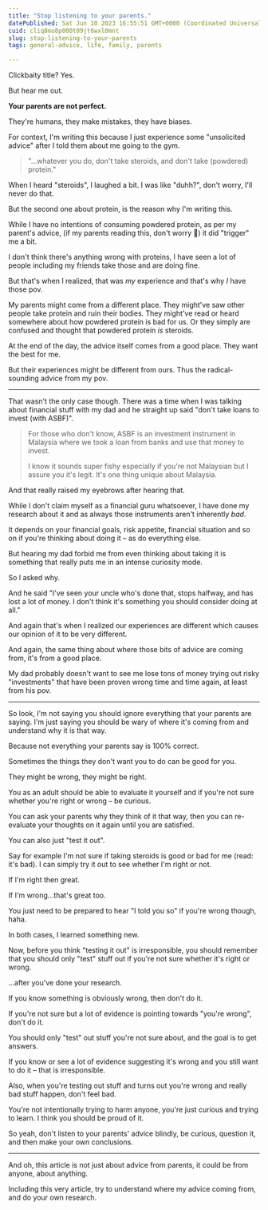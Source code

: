 ```yaml
---
title: "Stop listening to your parents."
datePublished: Sat Jun 10 2023 16:55:51 GMT+0000 (Coordinated Universal Time)
cuid: cliq8mu8p000t09jt6wxl0mnt
slug: stop-listening-to-your-parents
tags: general-advice, life, family, parents

---
```


Clickbaity title? Yes.

But hear me out.

**Your parents are not perfect.**

They're humans, they make mistakes, they have biases.

For context, I'm writing this because I just experience some "unsolicited advice" after I told them about me going to the gym.

> "...whatever you do, don't take steroids, and don't take (powdered) protein."

When I heard "steroids", I laughed a bit. I was like "duhh?", don't worry, I'll never do that.

But the second one about protein, is the reason why I'm writing this.

While I have no intentions of consuming powdered protein, as per my parent's advice, (if my parents reading this, don't worry 🤧) it did "trigger" me a bit.

I don't think there's anything wrong with proteins, I have seen a lot of people including my friends take those and are doing fine.

But that's when I realized, that was *my* experience and that's why *I* have those pov.

My parents might come from a different place. They might've saw other people take protein and ruin their bodies. They might've read or heard somewhere about how powdered protein is bad for us. Or they simply are confused and thought that powdered protein *is* steroids.

At the end of the day, the advice itself comes from a good place. They want the best for me.

But their experiences might be different from ours. Thus the radical-sounding advice from my pov.

---

That wasn't the only case though. There was a time when I was talking about financial stuff with my dad and he straight up said "don't take loans to invest (with ASBF)".

> For those who don't know, ASBF is an investment instrument in Malaysia where we took a loan from banks and use that money to invest.
> 
> I know it sounds super fishy especially if you're not Malaysian but I assure you it's legit. It's one thing unique about Malaysia.

And that really raised my eyebrows after hearing that.

While I don't claim myself as a financial guru whatsoever, I have done my research about it and as always those instruments aren't inherently *bad*.

It depends on your financial goals, risk appetite, financial situation and so on if you're thinking about doing it – as do everything else.

But hearing my dad forbid me from even thinking about taking it is something that really puts me in an intense curiosity mode.

So I asked why.

And he said "I've seen your uncle who's done that, stops halfway, and has lost a lot of money. I don't think it's something you should consider doing at all."

And again that's when I realized our experiences are different which causes our opinion of it to be very different.

And again, the same thing about where those bits of advice are coming from, it's from a good place.

My dad probably doesn't want to see me lose tons of money trying out risky "investments" that have been proven wrong time and time again, at least from his pov.

---

So look, I'm not saying you should ignore everything that your parents are saying. I'm just saying you should be wary of where it's coming from and understand why it is that way.

Because not everything your parents say is 100% correct.

Sometimes the things they don't want you to do can be good for you.

They might be wrong, they might be right.

You as an adult should be able to evaluate it yourself and if you're not sure whether you're right or wrong – be curious.

You can ask your parents why they think of it that way, then you can re-evaluate your thoughts on it again until you are satisfied.

You can also just "test it out".

Say for example I'm not sure if taking steroids is good or bad for me (read: it's bad). I can simply try it out to see whether I'm right or not.

If I'm right then great.

If I'm wrong...that's great too.

You just need to be prepared to hear "I told you so" if you're wrong though, haha.

In both cases, I learned something new.

Now, before you think "testing it out" is irresponsible, you should remember that you should only "test" stuff out if you're not sure whether it's right or wrong.

...after you've done your research.

If you know something is obviously wrong, then don't do it.

If you're not sure but a lot of evidence is pointing towards "you're wrong", don't do it.

You should only "test" out stuff you're not sure about, and the goal is to get answers.

If you know or see a lot of evidence suggesting it's wrong and you still want to do it – that is irresponsible.

Also, when you're testing out stuff and turns out you're wrong and really bad stuff happen, don't feel bad.

You're not intentionally trying to harm anyone, you're just curious and trying to learn. I think you should be proud of it.

So yeah, don't listen to your parents' advice blindly, be curious, question it, and then make your own conclusions.

---

And oh, this article is not just about advice from parents, it could be from anyone, about anything.

Including this very article, try to understand where my advice coming from, and do your own research.